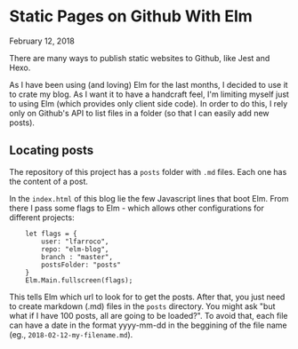 # Static Pages on Github With Elm
<time datetime="2018-02-12 12:00">February 12, 2018<time>

There are many ways to publish static websites to Github, like Jest and Hexo.

As I have been using (and loving) Elm for the last months, I decided to use it to crate my blog. As I want it to have a handcraft feel, I'm limiting myself just to using Elm (which provides only client side code). In order to do this, I rely only on Github's API to list files in a folder (so that I can easily add new posts).

## Locating posts

The repository of this project has a `posts` folder with `.md` files. Each one has the content of a post.

In the `index.html` of this blog lie the few Javascript lines that boot Elm. From there I pass some flags to Elm - which allows other configurations for different projects:

```
    let flags = {
        user: "lfarroco",
        repo: "elm-blog",
        branch : "master",
        postsFolder: "posts"
    }
    Elm.Main.fullscreen(flags);
```

This tells Elm which url to look for to get the posts. After that, you just need to create markdown (.md) files in the `posts` directory.
You might ask "but what if I have 100 posts, all are going to be loaded?". To avoid that, each file can have a date in the format yyyy-mm-dd in the beggining of the file name (eg., `2018-02-12-my-filename.md`).